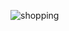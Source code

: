 
![shopping](https://user-images.githubusercontent.com/105638480/174625754-a6428b8a-2543-452e-9e0a-e46af750c0ed.gif)
